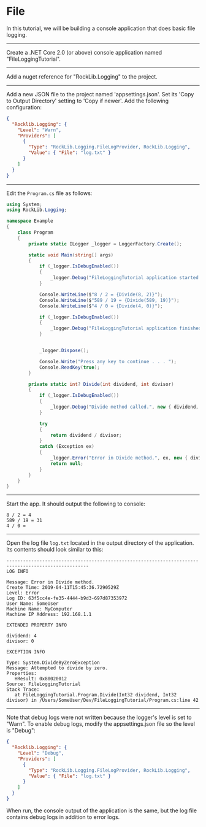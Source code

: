 # File

In this tutorial, we will be building a console application that does basic file logging.

---

Create a .NET Core 2.0 (or above) console application named "FileLoggingTutorial".

---

Add a nuget reference for "RockLib.Logging" to the project.

---

Add a new JSON file to the project named 'appsettings.json'. Set its 'Copy to Output Directory' setting to 'Copy if newer'. Add the following configuration:

```json
{
  "Rocklib.Logging": {
    "Level": "Warn",
    "Providers": [
      {
        "Type": "RockLib.Logging.FileLogProvider, RockLib.Logging",
        "Value": { "File": "log.txt" }
      }
    ]
  }
}
```

---

Edit the `Program.cs` file as follows:

```c#
using System;
using RockLib.Logging;

namespace Example
{
    class Program
    {
        private static ILogger _logger = LoggerFactory.Create();

        static void Main(string[] args)
        {
            if (_logger.IsDebugEnabled())
            {
                _logger.Debug("FileLoggingTutorial application started.");
            }

            Console.WriteLine($"8 / 2 = {Divide(8, 2)}");
            Console.WriteLine($"589 / 19 = {Divide(589, 19)}");
            Console.WriteLine($"4 / 0 = {Divide(4, 0)}");

            if (_logger.IsDebugEnabled())
            {
                _logger.Debug("FileLoggingTutorial application finished.");
            }


            _logger.Dispose();

            Console.Write("Press any key to continue . . . ");
            Console.ReadKey(true);
        }

        private static int? Divide(int dividend, int divisor)
        {
            if (_logger.IsDebugEnabled())
            {
                _logger.Debug("Divide method called.", new { dividend, divisor });
            }

            try
            {
                return dividend / divisor;
            }
            catch (Exception ex)
            {
                _logger.Error("Error in Divide method.", ex, new { dividend, divisor });
                return null;
            }
        }
    }
}
```

---

Start the app. It should output the following to console:

```
8 / 2 = 4
589 / 19 = 31
4 / 0 =
```

---

Open the log file `log.txt` located in the output directory of the application. Its contents should look similar to this:

```
----------------------------------------------------------------------------------------------------
LOG INFO

Message: Error in Divide method.
Create Time: 2019-04-11T15:45:36.7290529Z
Level: Error
Log ID: 63f5cc4e-fe35-4444-b9d3-697d87353972
User Name: SomeUser
Machine Name: MyComputer
Machine IP Address: 192.168.1.1

EXTENDED PROPERTY INFO

dividend: 4
divisor: 0

EXCEPTION INFO

Type: System.DivideByZeroException
Message: Attempted to divide by zero.
Properties:
   HResult: 0x80020012
Source: FileLoggingTutorial
Stack Trace:
   at FileLoggingTutorial.Program.Divide(Int32 dividend, Int32 divisor) in /Users/SomeUser/Dev/FileLoggingTutorial/Program.cs:line 42
```

---

Note that debug logs were not written because the logger's level is set to "Warn". To enable debug logs, modify the appsettings.json file so the level is "Debug":

```json
{
  "Rocklib.Logging": {
    "Level": "Debug",
    "Providers": [
      {
        "Type": "RockLib.Logging.FileLogProvider, RockLib.Logging",
        "Value": { "File": "log.txt" }
      }
    ]
  }
}
```

When run, the console output of the application is the same, but the log file contains debug logs in addition to error logs.